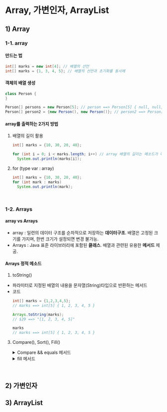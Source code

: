# Array, 가변인자, ArrayList
## 1) Array

### 1-1. array
#### 만드는 법
``` java
int[] marks = new int[4]; // 배열의 선언
int[] marks = {1, 3, 4, 5}; // 배열의 선언과 초기화를 동시에
```
#### 객체의 배열 생성
``` java
class Person {
}

Person[] persons = new Person[5]; // person ==> Person[5] { null, null, null, null, null }
Person[] person2 = {new Person(), new Person()}; // person2 ==> Person[2] { Person@6f496d9f, Person@723279cf }
```
#### array를 출력하는 2가지 방법
1. 배열의 길이 활용
     ``` java
     int[] marks = {10, 30, 20, 40};
     
     for (int i = 0; i < marks.length; i++) // array 배열의 길이는 메소드가 아니고 속성
       System.out.println(marks[i]);
     ```
3. for (type var : array)
     ``` java
     int[] marks = {10, 30, 20, 40};
     for (int mark : marks)
       System.out.println(mark);
     ```
</br>

### 1-2. Arrays
#### array vs Arrays
- array : 일련의 데이터 구조를 순차적으로 저장하는 **데이터구조**. 배열은 고정된 크기를 가지며, 한번 크기가 설정되면 변경 불가능.
- Arrays : Java 표준 라이브러리에 포함된 **클래스**. 배열과 관련된 유용한 **메서드** 제공.
#### Arrays 정적 메소드
1. toString()
  - 파라미터로 지정된 배열의 내용을 문자열(String)타입으로 반환하는 메서드
  - 코드
    ``` java
    int[] marks = {1,2,3,4,5};
    // marks ==> int[5] { 1, 2, 3, 4, 5 }

    Arrays.toString(marks);
    // $29 ==> "[1, 2, 3, 4, 5]"

    marks
    // marks ==> int[5] { 1, 2, 3, 4, 5 }
    ```
3. Compare(), Sort(), Fill()
   <details>
     <summary>Compare && equals 메서드</summary>

      - Arrays.compare() 메서드 : </br>
          - input : 배열 2개, output : int형
          - 두 배열의 요소를 차례로 비교하면서, 처음으로 다른 요소를 만나면, 두 요소의 차이를 반환. 
          - 즉, 두 배열의 모든 요소가 같으면 0 반환, 첫 번째 배열이 두 번째 배열보다 작으면 음수를, 크면 양수를 반환. </br>
      - Arrays.equals() 메서드
          - input : 배열 2개, output : boolean
          - 두 배열의 길이와 요소가 동일하면 true, 그렇지 않으면 false
      - 코드 예제
        ``` java
        int[] arr1 = {1,2,3};
        int[] arr2 = {1,2,4};

        Arrays.compare(arr1, arr2); // -1 반환
        Arrays.equals(arr1, arr2); // false 반환
        ```
   </details>

   <details>
     <summary>fill 메서드</summary>

      - Arrays.fill() 메서드 : </br>
          - input : 배열 참조와 채울 값, output : void형
          - 배열의 모든 요소를 지정된 값을 채운다.
      - 코드 예시
        ``` java
        int[] arr = new int[5];
        // arr ==> int[5] {0, 0, 0, 0, 0};

        Arrays.fill(arr, 100);

        arr
        // arr ==> int[5] {100, 100, 100, 100, 100}
        ```
   </details>
</br>

## 2) 가변인자
## 3) ArrayList
